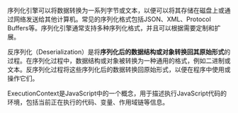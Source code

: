 ​	序列化引擎可以将数据转换为一系列字节或文本，以便可以将其存储在磁盘上或通过网络发送给其他计算机。常见的序列化格式包括JSON、XML、Protocol Buffers等。序列化引擎通常支持多种序列化格式，并且可以根据需要定制和扩展。

 反序列化（Deserialization）是将**序列化后的数据结构或对象转换回其原始形式**的过程。在序列化过程中，数据结构或对象被转换为一种通用的格式，例如二进制或文本。反序列化过程将这些序列化后的数据转换回原始形式，以便在程序中使用或操作它们。



ExecutionContext是JavaScript中的一个概念，用于描述执行JavaScript代码的环境，包括当前正在执行的代码、变量、作用域链等信息。

